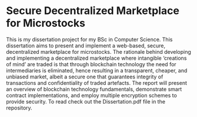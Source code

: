 # Secure Decentralized Marketplace for Microstocks
This is my dissertation project for my BSc in Computer Science. This dissertation aims to present and implement a web-based, secure, decentralized
marketplace for microstocks. The rationale behind developing and implementing
a decentralized marketplace where intangible ‘creations of mind’ are traded is that
through blockchain technology the need for intermediaries is eliminated, hence resulting in a transparent, cheaper, and unbiased market, albeit a secure one that
guarantees integrity of transactions and confidentiality of traded artefacts. The
report will present an overview of blockchain technology fundamentals, demonstrate smart contract implementations, and employ multiple encryption schemes
to provide security.
To read check out the Dissertation.pdf file in the repository.


